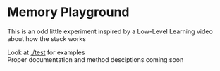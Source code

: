 # Memory Playground
This is an odd little experiment inspired by a Low-Level Learning video about how the stack works

Look at [./test](./test/) for examples<br>
Proper documentation and method desciptions coming soon


